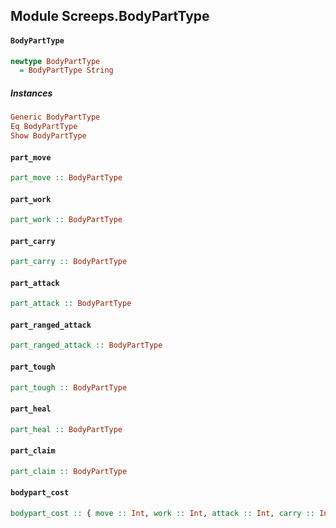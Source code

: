 ## Module Screeps.BodyPartType

#### `BodyPartType`

``` purescript
newtype BodyPartType
  = BodyPartType String
```

##### Instances
``` purescript
Generic BodyPartType
Eq BodyPartType
Show BodyPartType
```

#### `part_move`

``` purescript
part_move :: BodyPartType
```

#### `part_work`

``` purescript
part_work :: BodyPartType
```

#### `part_carry`

``` purescript
part_carry :: BodyPartType
```

#### `part_attack`

``` purescript
part_attack :: BodyPartType
```

#### `part_ranged_attack`

``` purescript
part_ranged_attack :: BodyPartType
```

#### `part_tough`

``` purescript
part_tough :: BodyPartType
```

#### `part_heal`

``` purescript
part_heal :: BodyPartType
```

#### `part_claim`

``` purescript
part_claim :: BodyPartType
```

#### `bodypart_cost`

``` purescript
bodypart_cost :: { move :: Int, work :: Int, attack :: Int, carry :: Int, heal :: Int, ranged_attack :: Int, tough :: Int, claim :: Int }
```


